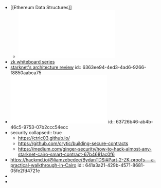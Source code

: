 - [[Ethereum Data Structures]]
	- ![2108.05513.pdf](../assets/2108.05513_1666884624900_0.pdf)
- [zk whiteboard series](https://www.youtube.com/watch?v=h-94UhJLeck&list=PLj80z0cJm8QErn3akRcqvxUsyXWC81OGq&index=1)
- [starknet's architecture review](https://david-barreto.com/starknets-architecture-review/)
  id:: 6363ee94-4ed3-4ad6-9266-f8850aabca75
- ![ChainSecurity_MakerDAO_StarkNet-DAI-Bridge_audit.pdf](../assets/ChainSecurity_MakerDAO_StarkNet-DAI-Bridge_audit_1668442955230_0.pdf)
  id:: 63726b46-ab4b-46c5-9753-07b2ccc54ecc
- security
  collapsed:: true
	- https://ctrlc03.github.io/
	- https://github.com/crytic/building-secure-contracts
	- https://medium.com/ginger-security/how-to-hack-almost-any-starknet-cairo-smart-contract-67b4681ac0f6
- https://hackmd.io/@liamzebedee/BydanTDSi#Part-2-ZK-proofs---a-practical-walkthrough-in-Cairo
  id:: 641a3a21-429b-4571-8681-05fe2fd4721e
-
-